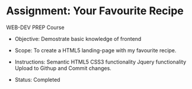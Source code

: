# Assignment: Your Favourite Recipe
WEB-DEV PREP Course

* Objective: Demostrate basic knowledge of frontend
* Scope: To create a HTML5 landing-page with my favourite recipe. 
* Instructions: 
Semantic HTML5
CSS3 functionality 
Jquery functionality
Upload to Githup and Commit changes.

* Status: Completed
